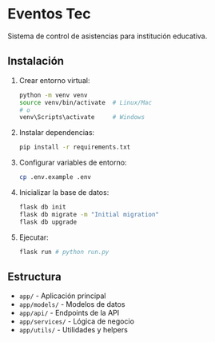 # Eventos Tec

Sistema de control de asistencias para institución educativa.

## Instalación

1. Crear entorno virtual:

   ```bash
   python -m venv venv
   source venv/bin/activate  # Linux/Mac
   # o
   venv\Scripts\activate     # Windows
   ```

2. Instalar dependencias:

   ```bash
   pip install -r requirements.txt
   ```

3. Configurar variables de entorno:

   ```bash
   cp .env.example .env
   ```

4. Inicializar la base de datos:

   ```bash
   flask db init
   flask db migrate -m "Initial migration"
   flask db upgrade
   ```

5. Ejecutar:

   ```bash
   flask run # python run.py
   ```

## Estructura

- `app/` - Aplicación principal
- `app/models/` - Modelos de datos
- `app/api/` - Endpoints de la API
- `app/services/` - Lógica de negocio
- `app/utils/` - Utilidades y helpers
